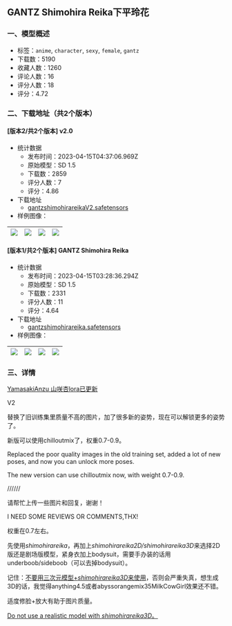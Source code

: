## GANTZ Shimohira Reika下平玲花
### 一、模型概述

- 标签：`anime`, `character`, `sexy`, `female`, `gantz`
- 下载数：5190
- 收藏人数：1260
- 评论人数：16
- 评分人数：18
- 评分：4.72

### 二、下载地址（共2个版本）

#### [版本2/共2个版本] v2.0

- 统计数据
  - 发布时间：2023-04-15T04:37:06.969Z
  - 原始模型：SD 1.5
  - 下载数：2859
  - 评分人数：7
  - 评分：4.86
- 下载地址
  - [gantzshimohirareikaV2.safetensors](https://civitai.com/api/download/models/46046)
- 样例图像：

| <img src="https://image.civitai.com/xG1nkqKTMzGDvpLrqFT7WA/65994b8d-405c-4824-5fcc-ad37b4591600/width=450/498761.jpeg" /> | <img src="https://image.civitai.com/xG1nkqKTMzGDvpLrqFT7WA/f6ba986d-5af7-4b2d-12ed-27078f262b00/width=450/498504.jpeg" /> | <img src="https://image.civitai.com/xG1nkqKTMzGDvpLrqFT7WA/41f45263-a776-4d89-a7fb-54a6bf97f000/width=450/498513.jpeg" /> | <img src="https://image.civitai.com/xG1nkqKTMzGDvpLrqFT7WA/e4a48943-8dd1-4da8-d90f-a47b07c72700/width=450/498574.jpeg" /> |
| ---- | ---- | ---- | ---- |

#### [版本1/共2个版本] GANTZ Shimohira Reika

- 统计数据
  - 发布时间：2023-04-15T03:28:36.294Z
  - 原始模型：SD 1.5
  - 下载数：2331
  - 评分人数：11
  - 评分：4.64
- 下载地址
  - [gantzshimohirareika.safetensors](https://civitai.com/api/download/models/23054)
- 样例图像：

| <img src="https://image.civitai.com/xG1nkqKTMzGDvpLrqFT7WA/0fd9d4f2-d419-42d5-d4ad-3c755278b100/width=450/249411.jpeg" /> | <img src="https://image.civitai.com/xG1nkqKTMzGDvpLrqFT7WA/43a6eb57-74dc-4b71-9881-84a1a0a61700/width=450/249415.jpeg" /> | <img src="https://image.civitai.com/xG1nkqKTMzGDvpLrqFT7WA/262db3a5-9b90-4b18-4e19-37b4e92f8900/width=450/249414.jpeg" /> | <img src="https://image.civitai.com/xG1nkqKTMzGDvpLrqFT7WA/d02f5fd5-39e4-46ac-8316-76068e571800/width=450/249413.jpeg" /> |
| ---- | ---- | ---- | ---- |


### 三、详情
<p><a target="_blank" rel="ugc" href="https://civitai.com/models/28049">YamasakiAnzu 山咲杏lora已更新</a></p><p>V2</p><p>替换了旧训练集里质量不高的图片，加了很多新的姿势，现在可以解锁更多的姿势了。</p><p>新版可以使用chilloutmix了，权重0.7-0.9。</p><p>Replaced the poor quality images in the old training set, added a lot of new poses, and now you can unlock more poses.</p><p>The new version can use chilloutmix now, with weight 0.7-0.9.</p><p>//////</p><p>请帮忙上传一些图片和回复，谢谢！</p><p>I NEED SOME REVIEWS OR COMMENTS,THX!</p><p>权重在0.7左右。</p><p>先使用<em>shimohirareika</em>，再加上<em>shimohirareika2D/shimohirareika3D</em>来选择2D版还是剧场版模型，紧身衣加上bodysuit，需要手办装的话用underboob/sideboob（可以去掉bodysuit）。</p><p>记住：<u>不要用三次元模型+</u><em><u>shimohirareika3D</u></em><u>来使用</u>，否则会严重失真，想生成3D的话，我觉得anything4.5或者abyssorangemix35MilkCowGirl效果还不错。</p><p>适度修脸+放大有助于图片质量。</p><p><u>Do not use a realistic model with </u><em><u>shimohirareika3D</u></em><u>。</u></p><p></p><p></p>